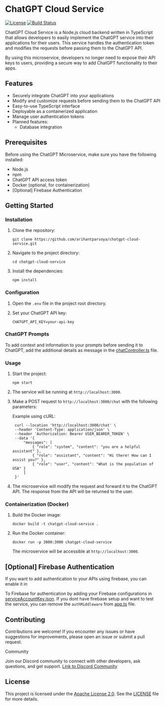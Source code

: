 # ChatGPT Cloud Service


[![License](https://img.shields.io/badge/License-Apache%202.0-blue.svg)](https://opensource.org/licenses/Apache-2.0)
[![Build Status](https://travis-ci.com/your-username/chatgpt-microservice.svg?branch=main)](https://travis-ci.com/your-username/chatgpt-microservice)

ChatGPT Cloud Service is a Node.js cloud backend written in TypeScript that allows developers to easily implement the ChatGPT service into their applications for their users. This service handles the authentication token and modifies the requests before passing them to the ChatGPT API.

By using this microservice, developers no longer need to expose their API keys to users, providing a secure way to add ChatGPT functionality to their apps.

## Features

- Securely integrate ChatGPT into your applications
- Modify and customize requests before sending them to the ChatGPT API
- Easy-to-use TypeScript interface
- Deployable as a containerized application
- Manage user authentication tokens
- Planned features:
  - Database integration

## Prerequisites

Before using the ChatGPT Microservice, make sure you have the following installed:

- Node.js
- npm
- ChatGPT API access token
- Docker (optional, for containerization)
- [Optional] Firebase Authentication

## Getting Started

### Installation

1. Clone the repository:

   ```shell
   git clone https://github.com/arihantparsoya/chatgpt-cloud-service.git
   ```

2. Navigate to the project directory:

   ```shell
   cd chatgpt-cloud-service
   ```

3. Install the dependencies:

   ```shell
   npm install
   ```

### Configuration

1. Open the `.env` file in the project root directory.

2. Set your ChatGPT API key:

   ```plaintext
   CHATGPT_API_KEY=your-api-key
   ```

### ChatGPT Prompts

To add context and information to your prompts before sending it to ChatGPT, add the additional details as message in the [chatController.ts](https://github.com/arihantparsoya/chatgpt-cloud-service/blob/main/src/controllers/chatController.ts#L11) file.

### Usage

1. Start the project:

   ```shell
   npm start
   ```

2. The service will be running at `http://localhost:3000`.

3. Make a POST request to `http://localhost:3000/chat` with the following parameters:

   Example using cURL:

   ```shell
    curl --location 'http://localhost:3000/chat' \
    --header 'Content-Type: application/json' \
    --header 'Authorization: Bearer USER_BEARER_TOKEN' \
    --data '{
        "messages": [
            { "role": "system", "content": "you are a helpful assistant" },
            { "role": "assistant", "content": "Hi there! How can I assist you?" },
            { "role": "user", "content": "What is the population of USA" }
        ]
    }'
   ```

4. The microservice will modify the request and forward it to the ChatGPT API. The response from the API will be returned to the user.

### Containerization (Docker)

1. Build the Docker image:

   ```shell
   docker build -t chatgpt-cloud-service .
   ```

2. Run the Docker container:

   ```shell
   docker run -p 3000:3000 chatgpt-cloud-service
   ```

   The microservice will be accessible at `http://localhost:3000`.

## [Optional] Firebase Authentication
If you want to add authentication to your APIs using firebase, you can enable it in 

To Firebase for authentication by adding your Firebase configurations in [serviceAccountKey.json](https://github.com/arihantparsoya/chatgpt-cloud-service/blob/main/serviceAccountKey.json). If you dont have firebase setup and want to test the service, you can remove the `authMiddleware` from [app.ts](https://github.com/arihantparsoya/chatgpt-cloud-service/blob/main/src/app.ts) file.

## Contributing

Contributions are welcome! If you encounter any issues or have suggestions for improvements, please open an issue or submit a pull request.

Community

Join our Discord community to connect with other developers, ask questions, and get support. [Link to Discord Community](https://discord.gg/NA9nkZaQnv)

## License

This project is licensed under the [Apache License 2.0](https://opensource.org/licenses/Apache-2.0). See the [LICENSE](LICENSE) file for more details.
